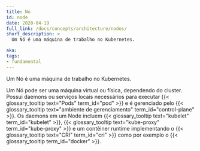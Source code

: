 ```yaml
---
title: Nó
id: node
date: 2020-04-19
full_link: /docs/concepts/architecture/nodes/
short_description: >
  Um Nó é uma máquina de trabalho no Kubernetes.

aka: 
tags:
- fundamental
---
```

 Um Nó é uma máquina de trabalho no Kubernetes.

<!--more--> 

Um Nó pode ser uma máquina virtual ou física, dependendo do cluster. Possui daemons ou serviços locais necessários para executar {{< glossary_tooltip text="Pods" term_id="pod" >}} e é gerenciado pelo {{< glossary_tooltip text="ambiente de gerenciamento" term_id="control-plane" >}}. Os daemons em um Node incluem  {{< glossary_tooltip text="kubelet" term_id="kubelet" >}}, {{< glossary_tooltip text="kube-proxy" term_id="kube-proxy" >}} e um contêiner runtime implementando o {{< glossary_tooltip text="CRI" term_id="cri" >}} como por exemplo o {{< glossary_tooltip term_id="docker" >}}.